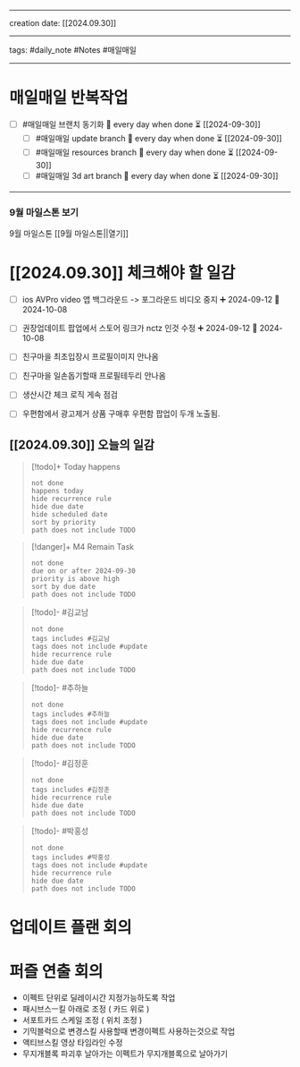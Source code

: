 
-------

creation date: [[2024.09.30]] 

--------

tags: #daily_note  #Notes #매일매일

---  
# 매일매일 반복작업 
- [ ] #매일매일 브랜치 동기화 🔁 every day when done ⏳ [[2024-09-30]] 
	- [ ] #매일매일 update branch  🔁 every day when done ⏳ [[2024-09-30]]
	- [ ] #매일매일 resources branch  🔁 every day when done ⏳ [[2024-09-30]]
	- [ ] #매일매일 3d art branch  🔁 every day when done ⏳ [[2024-09-30]]

--------

### 9월 마일스톤 보기
 9월 마일스톤 [[9월 마일스톤||열기]]



# [[2024.09.30]]  체크해야 할 일감

- [ ] ios AVPro video 앱 백그라운드 -> 포그라운드 비디오 중지 ➕ 2024-09-12  📅 2024-10-08
- [ ] 권장업데이트 팝업에서 스토어 링크가 nctz 인것 수정 ➕ 2024-09-12  📅 2024-10-08
- [ ] 친구마을 최초입장시 프로필이미지 안나옴
- [ ] 친구마을 일손돕기할때 프로필테두리 안나옴
- [ ] 생산시간 체크 로직 게속 점검
- [ ] 우편함에서 광고제거 상품 구매후 우편함 팝업이 두개 노출됨.







## [[2024.09.30]] 오늘의 일감

> [!todo]+ Today happens
> ```tasks
> not done
> happens today
> hide recurrence rule
> hide due date
> hide scheduled date
> sort by priority
> path does not include TODO
> ```

> [!danger]+ M4 Remain Task
> ```tasks
> not done
> due on or after 2024-09-30
> priority is above high
> sort by due date
> path does not include TODO
> ```

> [!todo]- #김교남 
> ```tasks
> not done
> tags includes #김교남    
> tags does not include #update
> hide recurrence rule
> hide due date
> path does not include TODO
> ```

> [!todo]- #추하늘  
> ```tasks
> not done
> tags includes #추하늘     
> tags does not include #update
> hide recurrence rule
> hide due date
> path does not include TODO
> ```

> [!todo]- #김정훈 
> ```tasks
> not done
> tags includes #김정훈    
> hide recurrence rule
> hide due date
> path does not include TODO
> ```

> [!todo]- #박홍성 
> ```tasks
> not done
> tags includes #박홍성    
> tags does not include #update
> hide recurrence rule
> hide due date
> path does not include TODO
> ```






# 업데이트 플랜 회의


# 퍼즐 연출 회의
- 이펙트 단위로 딜레이시간 지정가능하도록 작업
- 패시브스ㅡ킬 아래로 조정 ( 카드 위로 )
- 서포트카드 스케일 조정 ( 위치 조정 )
- 기믹블럭으로 변경스킬 사용할때  변경이펙트 사용하는것으로 작업
- 액티브스킬 영상 타임라인 수정
- 무지개블록 파괴후 날아가는 이펙트가 무지개블록으로 날아가기
